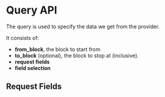 # Query API

The query is used to specify the data we get from the provider.

It consists of:

- **from_block**, the block to start from
- **to_block** (optional), the block to stop at (inclusive).
- **request fields**
- **field selection**

## Request Fields


